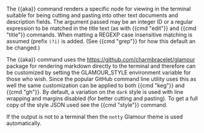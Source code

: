 The {{aka}} command renders a specific node for viewing in the terminal suitable for being cutting and pasting into other text documents and description fields. The argument passed may be an integer ID or a regular expression to be matched in the title text (as with {{cmd "edit"}} and {{cmd "title"}} commands. When matting a REGEXP case insensitive matching is assumed (prefix `(?i)` is added. (See {{cmd "grep"}} for how this default an be changed.)

The {{aka}} command uses the <https://github.com/charmbracelet/glamour> package for rendering markdown directly to the terminal and therefore can be customized by setting the GLAMOUR_STYLE environment variable for those who wish. Since the popular GitHub command line utility uses this as well the same customization can be applied to both {{cmd "keg"}} and {{cmd "gh"}}.  By default, a variation on the `dark` style is used with line wrapping and margins disabled (for better cutting and pasting). To get a full copy of the style JSON used see the {{cmd "style"}} command.

If the output is not to a terminal then the `notty` Glamour theme is used automatically.

